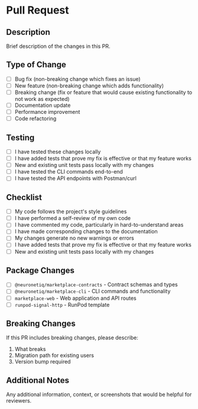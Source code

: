 # Pull Request

## Description

Brief description of the changes in this PR.

## Type of Change

- [ ] Bug fix (non-breaking change which fixes an issue)
- [ ] New feature (non-breaking change which adds functionality)
- [ ] Breaking change (fix or feature that would cause existing functionality to not work as expected)
- [ ] Documentation update
- [ ] Performance improvement
- [ ] Code refactoring

## Testing

- [ ] I have tested these changes locally
- [ ] I have added tests that prove my fix is effective or that my feature works
- [ ] New and existing unit tests pass locally with my changes
- [ ] I have tested the CLI commands end-to-end
- [ ] I have tested the API endpoints with Postman/curl

## Checklist

- [ ] My code follows the project's style guidelines
- [ ] I have performed a self-review of my own code
- [ ] I have commented my code, particularly in hard-to-understand areas
- [ ] I have made corresponding changes to the documentation
- [ ] My changes generate no new warnings or errors
- [ ] I have added tests that prove my fix is effective or that my feature works
- [ ] New and existing unit tests pass locally with my changes

## Package Changes

- [ ] `@neuronetiq/marketplace-contracts` - Contract schemas and types
- [ ] `@neuronetiq/marketplace-cli` - CLI commands and functionality  
- [ ] `marketplace-web` - Web application and API routes
- [ ] `runpod-signal-http` - RunPod template

## Breaking Changes

If this PR includes breaking changes, please describe:

1. What breaks
2. Migration path for existing users
3. Version bump required

## Additional Notes

Any additional information, context, or screenshots that would be helpful for reviewers.
